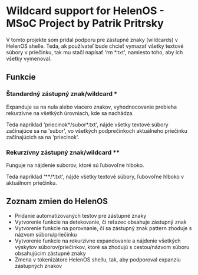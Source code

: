 # Wildcard support for HelenOS - MSoC Project by Patrik Pritrsky

V tomto projekte som pridal podporu pre zástupné znaky (wildcards) v HelenOS shelle. Teda, ak používateľ bude chcieť vymazať všetky textové súbory v priečinku, tak mu stačí napísať 'rm *.txt', namiesto toho, aby ich všetky vymenoval.

## Funkcie

### Štandardný zástupný znak/wildcard *

Expanduje sa na nula alebo viacero znakov, vyhodnocovanie prebieha rekurzívne na všetkých úrovniach, kde sa nachádza.

Teda napríklad 'priecinok*/subor*.txt', nájde všetky textové súbory začínajúce sa na 'subor', vo všetkých podprečinkoch aktuálneho priečinku začínajúcich sa na 'priecinok'.

### Rekurzívny zástupný znak/wildcard **

Funguje na nájdenie súborov, ktoré sú ľubovoľne hlboko.

Teda napríklad '**/*.txt', nájde všetky textové súbory, ľubovoľne hlboko v aktuálnom priečinku.

## Zoznam zmien do HelenOS

- Pridanie automatizovaných testov pre zástupné znaky
- Vytvorenie funkcie na detekovanie, či reťazec obsahuje zástupný znak
- Vytvorenie funkcie na porovnanie, či sa zástupný znak pattern zhoduje s názvom súboru/priečinku
- Vytvorenie funkcie na rekurzívne expandovanie a nájdenie všetkých výskytov súborov/priečinkov, ktoré sa zhodujú s cestou/názvom súboru obsahujúcim zástupné znaky
- Zmena v tokenizátore HelenOS shellu, tak, aby podporoval expanziu zástupných znakov